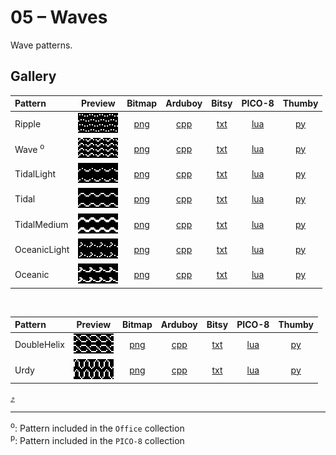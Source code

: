 # 05 – Waves

Wave patterns.

## Gallery

| Pattern | Preview | Bitmap | Arduboy | Bitsy | PICO-8 | Thumby |
| :--- | :---: | :---: | :---: | :---: | :---: | :---: |
| Ripple | <img src="../previews/Ripple.png" width="64" height="32" alt=""> | [png](png/Ripple.png) | [cpp](Waves.h#L12-L23) | [txt](Waves.bitsy.txt#L5-L14) | [lua](waves.p8.lua#L7-L19) | [py](Waves.thumby.py#L5-L16) |
| Wave <sup>o</sup>| <img src="../previews/Wave.png" width="64" height="32" alt=""> | [png](png/Wave.png) | [cpp](Waves.h#L25-L36) | [txt](Waves.bitsy.txt#L16-L25) | [lua](waves.p8.lua#L21-L33) | [py](Waves.thumby.py#L18-L29) |
| TidalLight | <img src="../previews/TidalLight.png" width="64" height="32" alt=""> | [png](png/TidalLight.png) | [cpp](Waves.h#L38-L49) | [txt](Waves.bitsy.txt#L27-L36) | [lua](waves.p8.lua#L35-L47) | [py](Waves.thumby.py#L31-L42) |
| Tidal | <img src="../previews/Tidal.png" width="64" height="32" alt=""> | [png](png/Tidal.png) | [cpp](Waves.h#L51-L62) | [txt](Waves.bitsy.txt#L38-L47) | [lua](waves.p8.lua#L49-L61) | [py](Waves.thumby.py#L44-L55) |
| TidalMedium | <img src="../previews/TidalMedium.png" width="64" height="32" alt=""> | [png](png/TidalMedium.png) | [cpp](Waves.h#L64-L75) | [txt](Waves.bitsy.txt#L49-L58) | [lua](waves.p8.lua#L63-L75) | [py](Waves.thumby.py#L57-L68) |
| OceanicLight | <img src="../previews/OceanicLight.png" width="64" height="32" alt=""> | [png](png/OceanicLight.png) | [cpp](Waves.h#L77-L88) | [txt](Waves.bitsy.txt#L60-L69) | [lua](waves.p8.lua#L77-L89) | [py](Waves.thumby.py#L70-L81) |
| Oceanic | <img src="../previews/Oceanic.png" width="64" height="32" alt=""> | [png](png/Oceanic.png) | [cpp](Waves.h#L90-L101) | [txt](Waves.bitsy.txt#L71-L80) | [lua](waves.p8.lua#L91-L103) | [py](Waves.thumby.py#L83-L94) |

<br>

| Pattern | Preview | Bitmap | Arduboy | Bitsy | PICO-8 | Thumby |
| :--- | :---: | :---: | :---: | :---: | :---: | :---: |
| DoubleHelix | <img src="../previews/DoubleHelix.png" width="64" height="32" alt=""> | [png](png/DoubleHelix.png) | [cpp](Waves.h#L116-L127) | [txt](Waves.bitsy.txt#L93-L102) | [lua](waves.p8.lua#L119-L131) | [py](Waves.thumby.py#L109-L120) |
| Urdy | <img src="../previews/Urdy.png" width="64" height="32" alt=""> | [png](png/Urdy.png) | [cpp](Waves.h#L103-L114) | [txt](Waves.bitsy.txt#L82-L91) | [lua](waves.p8.lua#L105-L117) | [py](Waves.thumby.py#L96-L107) |

[`⤴`](#gallery)

---

<sup>o</sup>: Pattern included in the `Office` collection  
<sup>p</sup>: Pattern included in the `PICO-8` collection 

<br>
